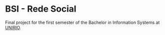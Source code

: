 # BSI - Rede Social

Final project for the first semester of the Bachelor in Information Systems at [UNIRIO](https://bsi.uniriotec.br/).
